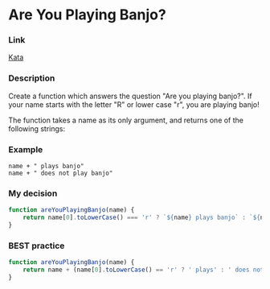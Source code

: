 # Are You Playing Banjo?

### Link

[Kata](https://www.codewars.com/kata/53af2b8861023f1d88000832/train/javascript)

### Description

Create a function which answers the question "Are you playing banjo?".
If your name starts with the letter "R" or lower case "r", you are playing banjo!

The function takes a name as its only argument, and returns one of the following strings:

### Example

```
name + " plays banjo" 
name + " does not play banjo" 
```


### My decision

```javascript
function areYouPlayingBanjo(name) {
    return name[0].toLowerCase() === 'r' ? `${name} plays banjo` : `${name} does not play banjo`
}
```

### BEST practice

```javascript
function areYouPlayingBanjo(name) {
    return name + (name[0].toLowerCase() == 'r' ? ' plays' : ' does not play') + " banjo";
}
```
